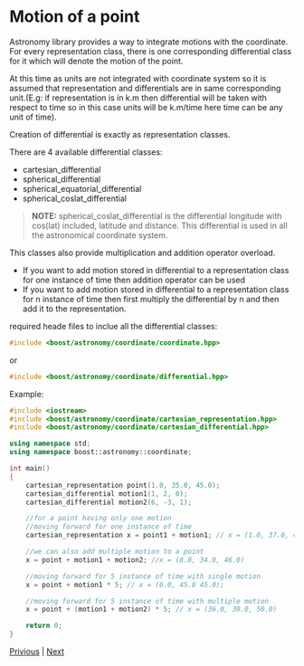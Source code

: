 # Motion of a point

Astronomy library provides a way to integrate motions with the coordinate. For every representation class, there is one corresponding differential class for it which will denote the motion of the point. 

At this time as units are not integrated with coordinate system so it is assumed that representation and differentials are in same corresponding unit.(E.g: if representation is in k.m then differential will be taken with respect to time so in this case units will be k.m/time here time can be any unit of time).

Creation of differential is exactly as representation classes.

There are 4 available differential classes:
* cartesian_differential
* spherical_differential
* spherical_equatorial_differential
* spherical_coslat_differential

>**NOTE:** spherical_coslat_differential is the differential longitude with cos(lat) included, latitude and distance. This differential is used in all the astronomical coordinate system.

This classes also provide multiplication and addition operator overload.
* If you want to add motion stored in differential to a representation class for one instance of time then addition operator can be used
* If you want to add motion stored in differential to a representation class for n instance of time then first multiply the differential by n and then add it to the representation.

required heade files to inclue all the differential classes:

```c++
#include <boost/astronomy/coordinate/coordinate.hpp>
```
or
```c++
#include <boost/astronomy/coordinate/differential.hpp>
```

Example:
```c++
#include <iostream>
#include <boost/astronomy/coordinate/cartesian_representation.hpp>
#include <boost/astronomy/coordinate/cartesian_differential.hpp>

using namespace std;
using namespace boost::astronomy::coordinate;

int main()
{
    cartesian_representation point(1.0, 35.0, 45.0);
    cartesian_differential motion1(1, 2, 0);
    cartesian_differential motion2(6, -3, 1);

    //for a point having only one motion
    //moving forward for one instance of time
    cartesian_representation x = point1 + motion1; // x = (1.0, 37.0, 45.0)

    //we can also add multiple motion to a point
    x = point + motion1 + motion2; //x = (8.0, 34.0, 46.0)

    //moving forward for 5 instance of time with single motion
    x = point + motion1 * 5; // x = (6.0, 45.0 45.0);

    //moving forward for 5 instance of time with multiple motion
    x = point + (motion1 + motion2) * 5; // x = (36.0, 30.0, 50.0)

    return 0;
}
```

[Privious](vector_operation.md) | [Next](astronomical_coordinate.md)